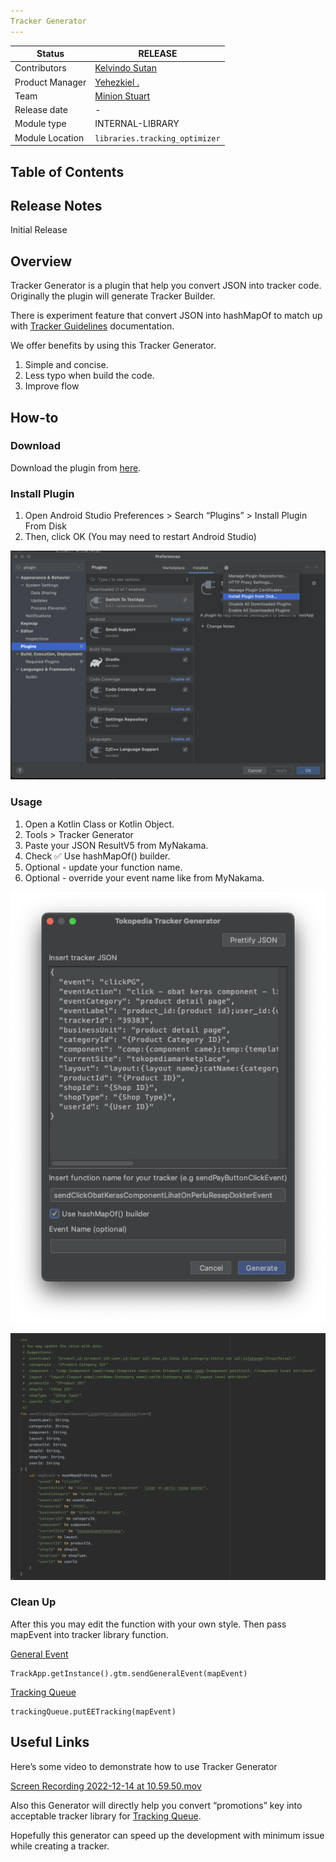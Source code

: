 ```yaml
---
Tracker Generator
---
```



| **Status** | <!--start status:GREEN-->RELEASE<!--end status--> |
| --- | --- |
| Contributors | [Kelvindo Sutan](https://tokopedia.atlassian.net/wiki/people/5ff2a8fe44065f013f93507c?ref=confluence)  |
| Product Manager | [Yehezkiel .](https://tokopedia.atlassian.net/wiki/people/5c94aa7a7792242c8613ad14?ref=confluence)  |
| Team | [Minion Stuart](https://tokopedia.atlassian.net/people/team/eeba862a-bd9d-472c-b901-415b15b1a37e) |
| Release date | - |
| Module type | <!--start status:PURPLE-->INTERNAL-LIBRARY<!--end status--> |
| Module Location | `libraries.tracking_optimizer` | `libraries.track` |

## Table of Contents

<!--toc-->

## Release Notes

<!--start expand:14 Dec 22-->
Initial Release
<!--end expand-->

## Overview

Tracker Generator is a plugin that help you convert JSON into tracker code. Originally the plugin will generate Tracker Builder.

There is experiment feature that convert JSON into hashMapOf to match up with [Tracker Guidelines](Tracker%20Guidelines.md) documentation.

We offer benefits by using this Tracker Generator.

1. Simple and concise.
2. Less typo when build the code.
3. Improve flow

## How-to

### Download

Download the plugin from [here](https://drive.google.com/file/d/1w0kfjCrsU5DSk4fKNyaEoelAk3Dy0qt6/view?usp=sharing).

### Install Plugin

1. Open Android Studio Preferences > Search “Plugins” > Install Plugin From Disk
2. Then, click OK (You may need to restart Android Studio)

![](res/tracker_generator_illustration_1.png)

### Usage

1. Open a Kotlin Class or Kotlin Object.
2. Tools > Tracker Generator
3. Paste your JSON ResultV5 from MyNakama.
4. Check ✅ Use hashMapOf() builder.
5. Optional - update your function name.
6. Optional - override your event name like from MyNakama.

![](res/tracker_generator_illustration_2.png)

![](res/tracker_generator_illustration_3.png)

### Clean Up

After this you may edit the function with your own style. Then pass mapEvent into tracker library function.

[General Event](General%20Event.md)



```
TrackApp.getInstance().gtm.sendGeneralEvent(mapEvent)
```

[Tracking Queue](Tracking%20Queue.md)



```
trackingQueue.putEETracking(mapEvent)
```

## Useful Links

Here’s some video to demonstrate how to use Tracker Generator

[Screen Recording 2022-12-14 at 10.59.50.mov](https://api.media.atlassian.com/file/13d5e9ba-2734-43f8-bd89-09b9bb676909/artifact/video_1280.mp4/binary?client=f5ed584c-324c-4e33-90a6-b46b8255cc79&collection=contentId-2095776736&max-age=2592000&token=eyJhbGciOiJIUzI1NiJ9.eyJpc3MiOiJmNWVkNTg0Yy0zMjRjLTRlMzMtOTBhNi1iNDZiODI1NWNjNzkiLCJhY2Nlc3MiOnsidXJuOmZpbGVzdG9yZTpjb2xsZWN0aW9uOmNvbnRlbnRJZC0yMDk1Nzc2NzM2IjpbInJlYWQiXX0sImV4cCI6MTY5MjE2MDQxNiwibmJmIjoxNjkyMTU3NTM2fQ.zy-kXeKjbeVfMPW2QevqLpOyxmFeBnBZu2txWmv3xv8)

Also this Generator will directly help you convert “promotions” key into acceptable tracker library for [Tracking Queue](Tracking%20Queue.md).

Hopefully this generator can speed up the development with minimum issue while creating a tracker.

